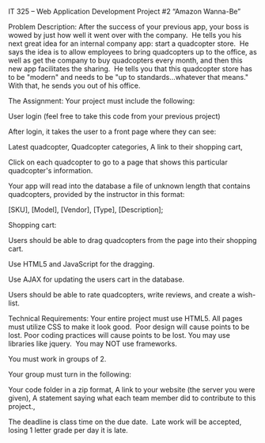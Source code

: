 IT 325 – Web Application Development
Project #2
“Amazon Wanna-Be”
 
 
Problem Description:
After the success of your previous app, your boss is wowed by just how well it went over with the company.  He tells you his next great idea for an internal company app: start a quadcopter store.  He says the idea is to allow employees to bring quadcopters up to the office, as well as get the company to buy quadcopters every month, and then this new app facilitates the sharing.  He tells you that this quadcopter store has to be "modern" and needs to be "up to standards...whatever that means."  With that, he sends you out of his office.
 
 
The Assignment:
Your project must include the following:

User login (feel free to take this code from your previous project)

After login, it takes the user to a front page where they can see:

Latest quadcopter,
Quadcopter categories,
A link to their shopping cart,

Click on each quadcopter to go to a page that shows this particular quadcopter's information.

Your app will read into the database a file of unknown length that contains quadcopters, provided by the instructor in this format:

[SKU], [Model], [Vendor], [Type], [Description];

Shopping cart:

Users should be able to drag quadcopters from the page into their shopping cart.

Use HTML5 and JavaScript for the dragging.

Use AJAX for updating the users cart in the database.

Users should be able to rate quadcopters, write reviews, and create a wish-list.
 
 
Technical Requirements:
Your entire project must use HTML5.
All pages must utilize CSS to make it look good.  Poor design will cause points to be lost.
Poor coding practices will cause points to be lost.
You may use libraries like jquery.  You may NOT use frameworks.
 
 
You must work in groups of 2.
 
 
Your group must turn in the following:

Your code folder in a zip format,
A link to your website (the server you were given),
A statement saying what each team member did to contribute to this project.,

The deadline is class time on the due date.  Late work will be accepted, losing 1 letter grade per day it is late.
